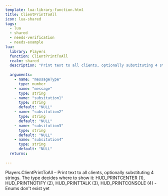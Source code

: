 ```yaml
---
template: lua-library-function.html
title: ClientPrintToAll
icon: lua-shared
tags:
  - lua
  - shared
  - needs-verification
  - needs-example
lua:
  library: Players
  function: ClientPrintToAll
  realm: shared
  description: "Print text to all clients, optionally substituting 4 strings. The type decides where to show it: HUD_PRINTCENTER (1), HUD_PRINTNOTIFY (2), HUD_PRINTTALK (3), HUD_PRINTCONSOLE (4) - Enums don't exist yet"
  
  arguments:
    - name: "messageType"
      type: number
    - name: "message"
      type: string
    - name: "subsitution1"
      type: string
      default: "NULL"
    - name: "subsitution2"
      type: string
      default: "NULL"
    - name: "subsitution3"
      type: string
      default: "NULL"
    - name: "subsitution4"
      type: string
      default: "NULL"
  returns:
    
---
```


<div class="lua__search__keywords">
Players.ClientPrintToAll &#x2013; Print text to all clients, optionally substituting 4 strings. The type decides where to show it: HUD_PRINTCENTER (1), HUD_PRINTNOTIFY (2), HUD_PRINTTALK (3), HUD_PRINTCONSOLE (4) - Enums don't exist yet
</div>
